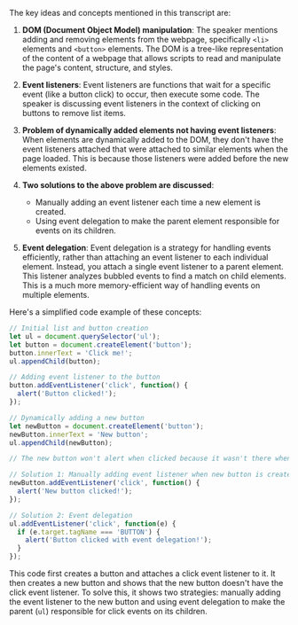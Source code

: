 The key ideas and concepts mentioned in this transcript are:

1. **DOM (Document Object Model) manipulation**: The speaker mentions adding and removing elements from the webpage, specifically `<li>` elements and `<button>` elements. The DOM is a tree-like representation of the content of a webpage that allows scripts to read and manipulate the page's content, structure, and styles.

2. **Event listeners**: Event listeners are functions that wait for a specific event (like a button click) to occur, then execute some code. The speaker is discussing event listeners in the context of clicking on buttons to remove list items.

3. **Problem of dynamically added elements not having event listeners**: When elements are dynamically added to the DOM, they don't have the event listeners attached that were attached to similar elements when the page loaded. This is because those listeners were added before the new elements existed.

4. **Two solutions to the above problem are discussed**: 
   - Manually adding an event listener each time a new element is created.
   - Using event delegation to make the parent element responsible for events on its children.

5. **Event delegation**: Event delegation is a strategy for handling events efficiently, rather than attaching an event listener to each individual element. Instead, you attach a single event listener to a parent element. This listener analyzes bubbled events to find a match on child elements. This is a much more memory-efficient way of handling events on multiple elements.

Here's a simplified code example of these concepts:

```javascript
// Initial list and button creation
let ul = document.querySelector('ul');
let button = document.createElement('button');
button.innerText = 'Click me!';
ul.appendChild(button);

// Adding event listener to the button
button.addEventListener('click', function() {
  alert('Button clicked!');
});

// Dynamically adding a new button
let newButton = document.createElement('button');
newButton.innerText = 'New button';
ul.appendChild(newButton);

// The new button won't alert when clicked because it wasn't there when we added the event listener

// Solution 1: Manually adding event listener when new button is created
newButton.addEventListener('click', function() {
  alert('New button clicked!');
});

// Solution 2: Event delegation
ul.addEventListener('click', function(e) {
  if (e.target.tagName === 'BUTTON') {
    alert('Button clicked with event delegation!');
  }
});
```

This code first creates a button and attaches a click event listener to it. It then creates a new button and shows that the new button doesn't have the click event listener. To solve this, it shows two strategies: manually adding the event listener to the new button and using event delegation to make the parent (`ul`) responsible for click events on its children.